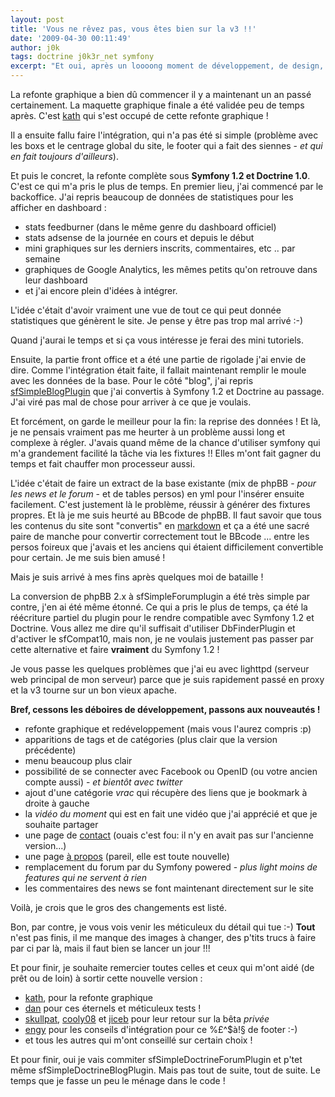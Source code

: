 ```yaml
---
layout: post
title: 'Vous ne rêvez pas, vous êtes bien sur la v3 !!'
date: '2009-04-30 00:11:49'
author: j0k
tags: doctrine j0k3r_net symfony
excerpt: "Et oui, après un loooong moment de développement, de design, d'intégration, de mous, de laisser-aller, etc ... cette v3 vois enfin le jour !!!\nMême s'il reste (et restera certainement) toujours des coquilles à corriger si et là, il faut bien se lancer un jour !!"
---
```


La refonte graphique a bien dû commencer il y a maintenant un an passé certainement.
La maquette graphique finale a été validée peu de temps après.
C'est [kath][1] qui s'est occupé de cette refonte graphique !

Il a ensuite fallu faire l'intégration, qui n'a pas été si simple (problème avec les boxs et le centrage global du site, le footer qui a fait des siennes - *et qui en fait toujours d'ailleurs*).

Et puis le concret, la refonte complète sous **Symfony 1.2 et Doctrine 1.0**. C'est ce qui m'a pris le plus de temps.
En premier lieu, j'ai commencé par le backoffice. J'ai repris beaucoup de données de statistiques pour les afficher en dashboard :

* stats feedburner (dans le même genre du dashboard officiel)
* stats adsense de la journée en cours et depuis le début
* mini graphiques sur les derniers inscrits, commentaires, etc .. par semaine
* graphiques de Google Analytics, les mêmes petits qu'on retrouve dans leur dashboard
* et j'ai encore plein d'idées à intégrer.

L'idée c'était d'avoir vraiment une vue de tout ce qui peut donnée statistiques que génèrent le site. Je pense y être pas trop mal arrivé :-)

Quand j'aurai le temps et si ça vous intéresse je ferai des mini tutoriels.

Ensuite, la partie front office et a été une partie de rigolade j'ai envie de dire. Comme l'intégration était faite, il fallait maintenant remplir le moule avec les données de la base.
Pour le côté "blog", j'ai repris [sfSimpleBlogPlugin][2] que j'ai convertis à Symfony 1.2 et Doctrine au passage. J'ai viré pas mal de chose pour arriver à ce que je voulais.

Et forcément, on garde le meilleur pour la fin: la reprise des données ! Et là, je ne pensais vraiment pas me heurter à un problème aussi long et complexe à régler. J'avais quand même de la chance d'utiliser symfony qui m'a grandement facilité la tâche via les fixtures !! Elles m'ont fait gagner du temps et fait chauffer mon processeur aussi.

L'idée c'était de faire un extract de la base existante (mix de phpBB - *pour les news et le forum* - et de tables persos) en yml pour l'insérer ensuite facilement.
C'est justement là le problème, réussir à générer des fixtures propres. Et là je me suis heurté au BBcode de phpBB. Il faut savoir que tous les contenus du site sont "convertis" en [markdown][3] et ça a été une sacré paire de manche pour convertir correctement tout le BBcode ... entre les persos foireux que j'avais et les anciens qui étaient difficilement convertible pour certain. Je me suis bien amusé !

Mais je suis arrivé à mes fins après quelques moi de bataille !

La conversion de phpBB 2.x à sfSimpleForumplugin a été très simple par contre, j'en ai été même étonné.
Ce qui a pris le plus de temps, ça été la réécriture partiel du plugin pour le rendre compatible avec Symfony 1.2 et Doctrine. Vous allez me dire qu'il suffisait d'utiliser DbFinderPlugin et d'activer le sfCompat10, mais non, je ne voulais justement pas passer par cette alternative et faire **vraiment** du Symfony 1.2 !

Je vous passe les quelques problèmes que j'ai eu avec lighttpd (serveur web principal de mon serveur) parce que je suis rapidement passé en proxy et la v3 tourne sur un bon vieux apache.

**Bref, cessons les déboires de développement, passons aux nouveautés !**

* refonte graphique et redéveloppement (mais vous l'aurez compris :p)
* apparitions de tags et de catégories (plus clair que la version précédente)
* menu beaucoup plus clair
* possibilité de se connecter avec Facebook ou OpenID (ou votre ancien compte aussi) - *et bientôt avec twitter*
* ajout d'une catégorie *vrac* qui récupère des liens que je bookmark à droite à gauche
* la *vidéo du moment* qui est en fait une vidéo que j'ai apprécié et que je souhaite partager
* une page de [contact][4] (ouais c'est fou: il n'y en avait pas sur l'ancienne version...)
* une page [à propos][5] (pareil, elle est toute nouvelle)
* remplacement du forum par du Symfony powered - *plus light moins de features qui ne servent à rien*
* les commentaires des news se font maintenant directement sur le site

Voilà, je crois que le gros des changements est listé.

Bon, par contre, je vous vois venir les méticuleux du détail qui tue :-) **Tout** n'est pas finis, il me manque des images à changer, des p'tits trucs à faire par ci par là, mais il faut bien se lancer un jour !!!

Et pour finir, je souhaite remercier toutes celles et ceux qui m'ont aidé (de prêt ou de loin) à sortir cette nouvelle version :

* [kath][6], pour la refonte graphique
* [dan][7] pour ces éternels et méticuleux tests !
* [skullpat][8], [cooly08][9] et [jiceb][10] pour leur retour sur la bêta *privée*
* [engy][11] pour les conseils d'intégration pour ce %£^$à!§ de footer :-)
* et tous les autres qui m'ont conseillé sur certain choix !

Et pour finir, oui je vais commiter sfSimpleDoctrineForumPlugin et p'tet même sfSimpleDoctrineBlogPlugin. Mais pas tout de suite, tout de suite. Le temps que je fasse un peu le ménage dans le code !


  [1]: http://www.kath.fr
  [2]: http://www.symfony-project.org/plugins/sfSimpleBlogPlugin
  [3]: http://fr.wikipedia.org/wiki/Markdown
  [4]: http://www.j0k3r.net/contact
  [5]: http://www.j0k3r.net/apropos
  [6]: http://www.kath.fr
  [7]: http://danrazor.net/
  [8]: http://www.skullpat.com/
  [9]: http://www.digitalthink.fr/wordpress/
  [10]: http://www.jiceb.net/
  [11]: http://randomfeature.net/
